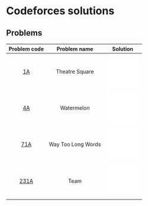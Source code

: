 # Codeforces solutions

## Problems

| __Problem code__ | __Problem name__ | __Solution__ |
| :---: | :---: | :---: |
| [1A](https://codeforces.com/problemset/problem/1/A) | Theatre Square | [<img src="res/bright-light-bulb.svg">](src/theatre-square/main.cpp) |
| [4A](https://codeforces.com/problemset/problem/4/A) | Watermelon | [<img src="res/bright-light-bulb.svg">](src/watermelon/main.cpp) |
| [71A](https://codeforces.com/problemset/problem/71/A) | Way Too Long Words | [<img src="res/bright-light-bulb.svg">](src/way-too-long-words/main.cpp) |
| [231A](https://codeforces.com/problemset/problem/231/A) | Team | [<img src="res/bright-light-bulb.svg">](src/team/main.cpp) |
